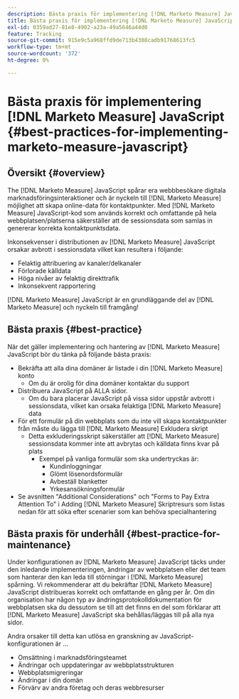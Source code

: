 ```yaml
---
description: Bästa praxis för implementering [!DNL Marketo Measure] JavaScript - [!DNL Marketo Measure]
title: Bästa praxis för implementering [!DNL Marketo Measure] JavaScript
exl-id: 0359ad27-81e8-4902-a23a-49a5646a44d0
feature: Tracking
source-git-commit: 915e9c5a968ffd9de713b4308cadb91768613fc5
workflow-type: tm+mt
source-wordcount: '372'
ht-degree: 0%

---
```


# Bästa praxis för implementering [!DNL Marketo Measure] JavaScript {#best-practices-for-implementing-marketo-measure-javascript}

## Översikt {#overview}

The [!DNL Marketo Measure] JavaScript spårar era webbbesökare digitala marknadsföringsinteraktioner och är nyckeln till [!DNL Marketo Measure] möjlighet att skapa online-data för kontaktpunkter. Med [!DNL Marketo Measure] JavaScript-kod som används korrekt och omfattande på hela webbplatsen/platserna säkerställer att de sessionsdata som samlas in genererar korrekta kontaktpunktsdata.

Inkonsekvenser i distributionen av [!DNL Marketo Measure] JavaScript orsakar avbrott i sessionsdata vilket kan resultera i följande:

* Felaktig attribuering av kanaler/delkanaler
* Förlorade källdata
* Höga nivåer av felaktig direkttrafik
* Inkonsekvent rapportering

[!DNL Marketo Measure] JavaScript är en grundläggande del av [!DNL Marketo Measure] och nyckeln till framgång!

## Bästa praxis {#best-practice}

När det gäller implementering och hantering av [!DNL Marketo Measure] JavaScript bör du tänka på följande bästa praxis:

* Bekräfta att alla dina domäner är listade i din [!DNL Marketo Measure] konto
   * Om du är orolig för dina domäner kontaktar du support
* Distribuera JavaScript på ALLA sidor.
   * Om du bara placerar JavaScript på vissa sidor uppstår avbrott i sessionsdata, vilket kan orsaka felaktiga [!DNL Marketo Measure] data
* För ett formulär på din webbplats som du inte vill skapa kontaktpunkter från måste du lägga till [!DNL Marketo Measure] Exkludera skript
   * Detta exkluderingsskript säkerställer att [!DNL Marketo Measure] sessionsdata kommer inte att avbrytas och källdata finns kvar på plats
      * Exempel på vanliga formulär som ska undertryckas är:
         * Kundinloggningar
         * Glömt lösenordsformulär
         * Avbeställ blanketter
         * Yrkesansökningsformulär
* Se avsnitten &quot;Additional Considerations&quot; och &quot;Forms to Pay Extra Attention To&quot; i Adding [!DNL Marketo Measure] Skriptresurs som listas nedan för att söka efter scenarier som kan behöva specialhantering

## Bästa praxis för underhåll {#best-practice-for-maintenance}

Under konfigurationen av [!DNL Marketo Measure] JavaScript täcks under den inledande implementeringen, ändringar av webbplatsen eller det team som hanterar den kan leda till störningar i [!DNL Marketo Measure] spårning. Vi rekommenderar att du bekräftar [!DNL Marketo Measure] JavaScript distribueras korrekt och omfattande en gång per år. Om din organisation har någon typ av ändringsprotokolldokumentation för webbplatsen ska du dessutom se till att det finns en del som förklarar att [!DNL Marketo Measure] JavaScript ska behållas/läggas till på alla nya sidor.

Andra orsaker till detta kan utlösa en granskning av JavaScript-konfigurationen är ...

* Omsättning i marknadsföringsteamet
* Ändringar och uppdateringar av webbplatsstrukturen
* Webbplatsmigreringar
* Ändringar i din domän
* Förvärv av andra företag och deras webbresurser
